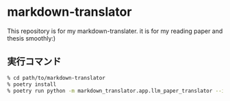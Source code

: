 # markdown-translator
This repository is for my markdown-translater. it is for my reading paper and thesis smoothly:)

## 実行コマンド

```bash
% cd path/to/markdown-translator
% poetry install
% poetry run python -m markdown_translator.app.llm_paper_translator --input "{変換したいpdfファイルのパス or webページのURL}" --output "{出力したいmdファイルのパス}"
```
